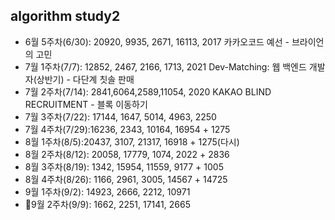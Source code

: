 ## algorithm study2

- 6월 5주차(6/30): 20920, 9935, 2671, 16113, 2017 카카오코드 예선 - 브라이언의 고민
- 7월 1주차(7/7): 12852, 2467, 2166, 1713, 2021 Dev-Matching: 웹 백엔드 개발자(상반기) - 다단계 칫솔 판매
- 7월 2주차(7/14): 2841,6064,2589,11054, 2020 KAKAO BLIND RECRUITMENT - 블록 이동하기
- 7월 3주차(7/22): 17144, 1647, 5014, 4963, 2250
- 7월 4주차(7/29):16236, 2343, 10164, 16954 + 1275
- 8월 1주차(8/5):20437, 3107, 21317, 16918 + 1275(다시)
- 8월 2주차(8/12): 20058, 17779, 1074, 2022 + 2836
- 8월 3주차(8/19): 1342, 15954, 11559, 9177 + 1005
- 8월 4주차(8/26): 1166, 2961, 3005, 14567 + 14725
- 9월 1주차(9/2): 14923, 2666, 2212, 10971
- 🏁9월 2주차(9/9): 1662, 2251, 17141, 2665
